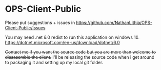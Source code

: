 # OPS-Client-Public
Please put suggestions + issues in https://github.com/NathanLithia/OPS-Client-Public/issues  
  
You may need .net 6.0 redist to run this application on windows 10.  
https://dotnet.microsoft.com/en-us/download/dotnet/6.0  
  
~~Contact me if you want the source code but you are more than welcome to dissasemble the client.~~
I'll be releasing the source code when i get around to packaging it and setting up my local git folder.
